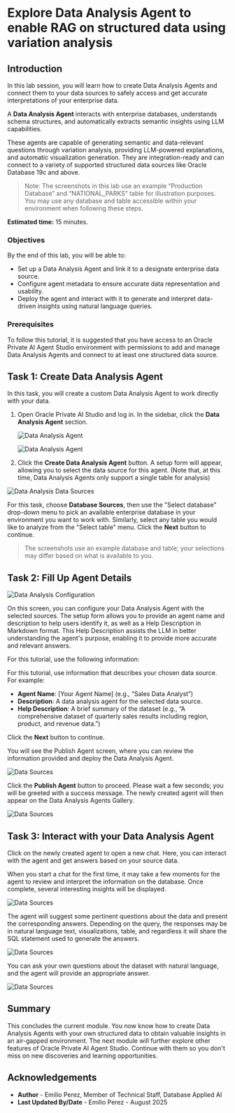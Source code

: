 # Explore Data Analysis Agent to enable RAG on structured data using variation analysis

## Introduction

In this lab session, you will learn how to create Data Analysis Agents and connect them to your data sources to safely access and get accurate interpretations of your enterprise data.

A **Data Analysis Agent** interacts with enterprise databases, understands schema structures, and automatically extracts semantic insights using LLM capabilities.

These agents are capable of generating semantic and data-relevant questions through variation analysis, providing LLM-powered explanations, and automatic visualization generation. They are integration-ready and can connect to a variety of supported structured data sources like Oracle Database 19c and above.

> Note: The screenshots in this lab use an example “Production Database” and “NATIONAL_PARKS” table for illustration purposes. You may use any database and table accessible within your environment when following these steps.

**Estimated time:** 15 minutes.

### Objectives

By the end of this lab, you will be able to:

- Set up a Data Analysis Agent and link it to a designate enterprise data source.
- Configure agent metadata to ensure accurate data representation and usability.
- Deploy the agent and interact with it to generate and interpret data-driven insights using natural language queries.

### Prerequisites

To follow this tutorial, it is suggested that you have access to an Oracle Private AI Agent Studio environment with permissions to add and manage Data Analysis Agents and connect to at least one structured data source.

## Task 1: Create Data Analysis Agent

In this task, you will create a custom Data Analysis Agent to work directly with your data.

1. Open Oracle Private AI Studio and log in. In the sidebar, click the **Data Analysis Agent** section.

    ![Data Analysis Agent](images/left_panel.png)

    ![Data Analysis Agent](images/data_analysis.png)

2. Click the **Create Data Analysis Agent** button. A setup form will appear, allowing you to select the data source for this agent. (Note that, at this time, Data Analysis Agents only support a single table for analysis)

![Data Analysis Data Sources](images/data_analysis_data_source.png)

For this task, choose **Database Sources**, then use the "Select database" drop-down menu to pick an available enterprise database in your environment you want to work with. Similarly, select any table you would like to analyze from the "Select table" menu. Click the **Next** button to continue.

> The screenshots use an example database and table; your selections may differ based on what is available to you.

## Task 2: Fill Up Agent Details

![Data Analysis Configuration](images/data_analysis_config.png)

On this screen, you can configure your Data Analysis Agent with the selected sources. The setup form allows you to provide an agent name and description to help users identify it, as well as a Help Description in Markdown format. This Help Description assists the LLM in better understanding the agent's purpose, enabling it to provide more accurate and relevant answers.

For this tutorial, use the following information:

For this tutorial, use information that describes your chosen data source. For example:

- **Agent Name**: [Your Agent Name] (e.g., “Sales Data Analyst”)
- **Description**: A data analysis agent for the selected data source.
- **Help Description**: A brief summary of the dataset (e.g., “A comprehensive dataset of quarterly sales results including region, product, and revenue data.”)

Click the **Next** button to continue.

You will see the Publish Agent screen, where you can review the information provided and deploy the Data Analysis Agent.

![Data Sources](images/data_analysis_publish_agent.png)

Click the **Publish Agent** button to proceed. Please wait a few seconds; you will be greeted with a success message. The newly created agent will then appear on the Data Analysis Agents Gallery.

![Data Sources](images/data_analysis_gallery.png)

## Task 3: Interact with your Data Analysis Agent

Click on the newly created agent to open a new chat. Here, you can interact with the agent and get answers based on your source data.

When you start a chat for the first time, it may take a few moments for the agent to review and interpret the information on the database. Once complete, several interesting insights will be displayed.

![Data Sources](images/data_analyst_initial_insights.png)

The agent will suggest some pertinent questions about the data and present the corresponding answers. Depending on the query, the responses may be in natural language text, visualizations, table, and regardless it will share the SQL statement used to generate the answers.

![Data Sources](images/data_analyst_specific_QA.png)

You can ask your own questions about the dataset with natural language, and the agent will provide an appropriate answer.

![Data Sources](images/data_analyst_custom_QA.png)

## Summary

This concludes the current module. You now know how to create Data Analysis Agents with your own structured data to obtain valuable insights in an air-gapped environment. The next module will further explore other features of Oracle Private AI Agent Studio. Continue with them so you don't miss on new discoveries and learning opportunities.

## Acknowledgements

- **Author** - Emilio Perez, Member of Technical Staff, Database Applied AI
- **Last Updated By/Date** - Emilio Perez - August 2025
